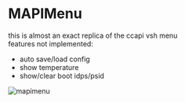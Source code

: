 # MAPIMenu
this is almost an exact replica of the ccapi vsh menu         
features not implemented:
- auto save/load config
- show temperature
- show/clear boot idps/psid

![mapimenu](https://user-images.githubusercontent.com/113445560/197248981-0404ec2b-c0c1-490b-9b1c-9058262378bb.PNG)
